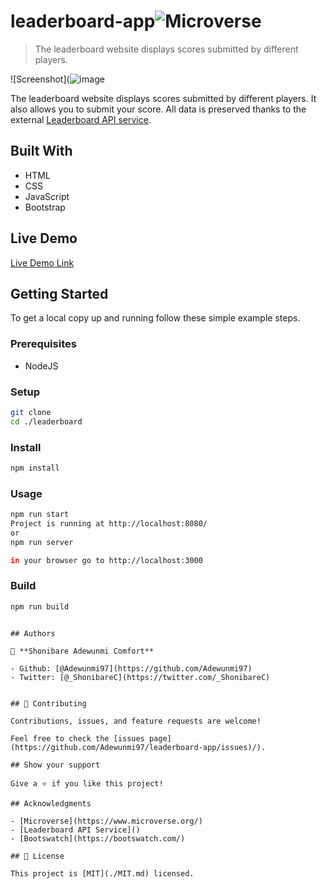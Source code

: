 # leaderboard-app![Microverse](https://img.shields.io/badge/Microverse-blueviolet)

> The leaderboard website displays scores submitted by different players.

![Screenshot](![image](https://user-images.githubusercontent.com/60876346/128569045-f65c37f4-94a7-4c48-b8fc-d480be45b482.png)

The leaderboard website displays scores submitted by different players. It also allows you to submit your score. All data is preserved thanks to the external [Leaderboard API service](https://www.notion.so/Leaderboard-API-service-24c0c3c116974ac49488d4eb0267ade3).

## Built With

- HTML
- CSS
- JavaScript
- Bootstrap

## Live Demo

[Live Demo Link](https://naughty-hoover-f391c8.netlify.app/)

## Getting Started

To get a local copy up and running follow these simple example steps.

### Prerequisites

- NodeJS

### Setup

```bash
git clone
cd ./leaderboard
```

### Install

```bash
npm install
```

### Usage

```bash
npm run start
Project is running at http://localhost:8080/
or
npm run server

in your browser go to http://localhost:3000

```

### Build

```bash
npm run build
```


```

## Authors

👤 **Shonibare Adewunmi Comfort**

- Github: [@Adewunmi97](https://github.com/Adewunmi97)
- Twitter: [@_ShonibareC](https://twitter.com/_ShonibareC)


## 🤝 Contributing

Contributions, issues, and feature requests are welcome!

Feel free to check the [issues page](https://github.com/Adewunmi97/leaderboard-app/issues)/).

## Show your support

Give a ⭐️ if you like this project!

## Acknowledgments

- [Microverse](https://www.microverse.org/)
- [Leaderboard API Service]()
- [Bootswatch](https://bootswatch.com/)

## 📝 License

This project is [MIT](./MIT.md) licensed.